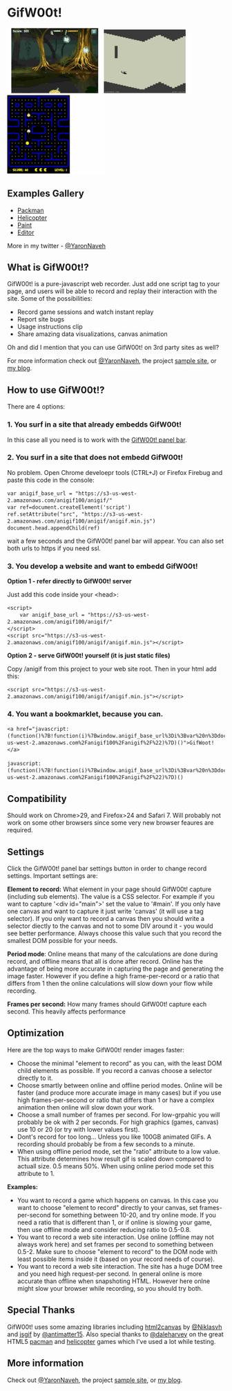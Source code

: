 GifW00t!
====================

<img src="https://raw.githubusercontent.com/yaronn/pacman/master/img/demo8.gif"  width="220px" />
<img src="https://raw.githubusercontent.com/yaronn/pacman/master/img/demo10.gif"  width="200px" />
<img src="https://raw.githubusercontent.com/yaronn/pacman/master/img/demo11.gif"  width="230px" />

Examples Gallery
---------------------
* [Packman](http://s3-us-west-2.amazonaws.com/anigif100/pacman/index.html)
* [Helicopter](http://s3-us-west-2.amazonaws.com/anigif100/examples/helicopter/index.html)
* [Paint](http://s3-us-west-2.amazonaws.com/anigif100/examples/paint/paint.html)
* [Editor](http://s3-us-west-2.amazonaws.com/anigif100/examples/editor/editor.html)

More in my twitter - [@YaronNaveh](http://twitter.com/#!/YaronNaveh)

What is GifW00t!?
---------------------
GifW00t! is a pure-javascript web recorder. Just add one script tag to your page, and users will be able to record and replay their interaction with the site. Some of the possibilities:

* Record game sessions and watch instant replay
* Report site bugs
* Usage instructions clip
* Share amazing data visualizations, canvas animation

Oh and did I mention that you can use GifW00t! on 3rd party sites as well?

For more information check out [@YaronNaveh](http://twitter.com/#!/YaronNaveh), the project [sample site](http://s3-us-west-2.amazonaws.com/anigif100/pacman/index.html), or [my blog](http://webservices20.blogspot.com/).

How to use GifW00t!?
---------------------
There are 4 options:

### 1. You surf in a site that already embedds GifW00t!
In this case all you need is to work with the [GifW00t! panel bar](http://s3-us-west-2.amazonaws.com/anigif100/pacman/index.html).

### 2. You surf in a site that does not embedd GifW00t!
No problem. Open Chrome develoepr tools (CTRL+J) or Firefox Firebug and paste this code in the console:

    var anigif_base_url = "https://s3-us-west-2.amazonaws.com/anigif100/anigif/"
    var ref=document.createElement('script')
    ref.setAttribute("src", "https://s3-us-west-2.amazonaws.com/anigif100/anigif/anigif.min.js")
    document.head.appendChild(ref)

wait a few seconds and the GifW00t! panel bar will appear. You can also set both urls to https if you need ssl.

### 3. You develop a website and want to embedd GifW00t!



**Option 1 - refer directly to GifW00t! server**

Just add this code inside your \<head\>:

    <script>
        var anigif_base_url = "https://s3-us-west-2.amazonaws.com/anigif100/anigif/"
    </script>
    <script src="https://s3-us-west-2.amazonaws.com/anigif100/anigif/anigif.min.js"></script>
  
**Option 2 - serve GifW00t! yourself (it is just static files)**

Copy /anigif from this project to your web site root. Then in your html add this:

    <script src="https://s3-us-west-2.amazonaws.com/anigif100/anigif/anigif.min.js"></script>

### 4. You want a bookmarklet, because you can. 

    <a href="javascript:(function()%7B!function(i)%7Bwindow.anigif_base_url%3Di%3Bvar%20n%3Ddocument.createElement(%22script%22)%3Bn.src%3Di%2B%22anigif.min.js%22%2Cdocument.head.appendChild(n)%7D(%22https%3A%2F%2Fs3-us-west-2.amazonaws.com%2Fanigif100%2Fanigif%2F%22)%7D)()">GifWoot!</a>
    
    javascript:(function()%7B!function(i)%7Bwindow.anigif_base_url%3Di%3Bvar%20n%3Ddocument.createElement(%22script%22)%3Bn.src%3Di%2B%22anigif.min.js%22%2Cdocument.head.appendChild(n)%7D(%22https%3A%2F%2Fs3-us-west-2.amazonaws.com%2Fanigif100%2Fanigif%2F%22)%7D)()

Compatibility
---------------------
Should work on Chrome>29, and Firefox>24 and Safari 7. Will probably not work on some other browsers since some very new browser feaures are required.


Settings
---------------------
Click the GifW00t! panel bar settings button in order to change record settings. Important settings are:

**Element to record:** What element in your page should GifW00t! capture (including sub elements). The value is a CSS selector. For example if you want to capture '\<div id="main"\>' set the value to '#main'. If you only have one canvas and want to capture it just write 'canvas' (it will use a tag selector). If you only want to record a canvas then you should write a selector diectly to the canvas and not to some DIV around it - you would see better performance. Always choose this value such that you record the smallest DOM possible for your needs.

**Period mode**: Online means that many of the calculations are done during record, and offline means that all is done after record. Online has the advantage of being more accurate in capturing the page and generating the image faster. However if you define a high frame-per-record or a ratio that differs from 1 then the online calculations will slow down your flow while recording.

**Frames per second:** How many frames should GifW00t! capture each second. This heavily affects performance


Optimization
---------------------
Here are the top ways to make GifW00t! render images faster:

* Choose the minimal "element to record" as you can, with the least DOM child elements as possible. If you record a canvas choose a selector directly to it.
* Choose smartly between online and offline period modes. Online will be faster (and produce more accurate image in many cases) but if you use high frames-per-second or ratio that differs than 1 or have a complex animation then online will slow down your work.
* Choose a small number of frames per second. For low-grpahic you will probably be ok with 2 per seconds. For high graphics (games, canvas) use 10 or 20 (or try with lower values first).
* Dont's record for too long... Unless you like 100GB animated GIFs. A recording should probably be from a few seconds to a minute.
* When using offline period mode, set the "ratio" attribute to a low value. This attribute determines how result gif is scaled down compared to actuall size. 0.5 means 50%. When using online period mode set this attribute to 1.

**Examples:**
* You want to record a game which happens on canvas. In this case you want to choose "element to record" directly to your canvas, set frames-per-second for something between 10-20, and try online mode. If you need a ratio that is different than 1, or if online is slowing your game, then use offline mode and consider reducing ratio to 0.5-0.8.
* You want to record a web site interaction. Use online (offline may not always work here) and set frames per second to something between 0.5-2. Make sure to choose "element to record" to the DOM node with least possible items inside it (based on your record needs of course).
* You want to record a web site interaction. The site has a huge DOM tree and you need high request-per second. In general online is more accurate than offline when snapshoting HTML. However here onlne might slow your browser while recording, so you should try both.

Special Thanks
---------------------
GifW00t! uses some amazing libraries including [html2canvas](https://github.com/niklasvh/html2canvas) by [@Niklasvh](https://twitter.com/Niklasvh) and [jsgif](https://github.com/antimatter15/jsgif) by [@antimatter15](https://twitter.com/antimatter15).
Also special thanks to [@daleharvey](https://twitter.com/daleharvey/) on the great HTML5 [pacman](http://arandomurl.com/2010/07/25/html5-pacman.html) and [helicopter](http://arandomurl.com/2010/08/05/html5-helicopter.html) games which I've used a lot while testing.

More information
---------------------
Check out [@YaronNaveh](http://twitter.com/#!/YaronNaveh), the project [sample site](http://s3-us-west-2.amazonaws.com/anigif100/pacman/index.html), or [my blog](http://webservices20.blogspot.com/).
